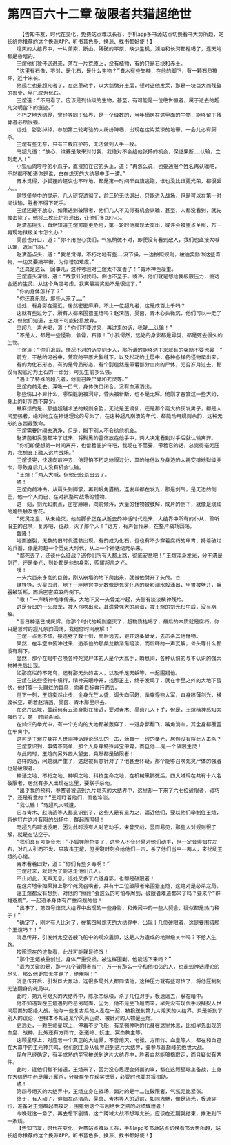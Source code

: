 # 第四百六十二章 破限者共猎超绝世
        【告知书友，时代在变化，免费站点难以长存，手机app多书源站点切换看书大势所趋，站长给你推荐的这个换源APP，听书音色多、换源、找书都好使！】
       熄灭的大结界中，一片萧索，断山，残破的平原，缺少生机，湖泊和长河都枯竭了，连天地都是昏暗的。
       王煊他们被传送进来，落在一片荒原上，没有植物，有的只是石块和赤土。
       “这里有石像，不对，是化石，是什么生物？”青木有些失神，在他的脚下，有一颗石质獠牙，近十米长。
       他现在也是超凡者了，在这里动手，以大剑劈开土层，顿时让他发呆，那是一块巨大而残破的兽骨，早已成为化石。
       王煊道：“不用看了，应该是列仙级的生物，甚至，有可能是一位绝世强者，属于逝去的超凡文明留下的痕迹。”
       不朽之地大结界，曾经等同于仙界，是一个级数的，当年栖居在这里面的生物，能够留下残骨者必然很强。
       远处，影影绰绰，参加第二轮考验的人纷纷降临，出现在这片荒凉的地带，一会儿必有厮杀。
       王煊有些无奈，只有三枚庇护符，无法做到人手一枚。
       马超凡道：“放心，谁要是敢来对付我，我绝对不会给他张扬的机会，保证果断……认输，立刻走人！”
       小狐仙肉呼呼的小爪子，直接拍在它的头上，道：“再怎么说，也要通报个姓名再认输吧，不然都不知道你是谁，白在熄灭的大结界中走一遭。”
       青木觉得，小狐狸的建议也不咋地，都是第一时间举白旗逃跑，谁也没比谁更光荣，都很丢人。。
       钢铁堡垒中的提示，几人研究透彻了，前三轮无法退出，只能进入战场，但是可以在第一时间认输，胜者不得下死手。
       王煊还是不放心，如果遇到破限者，他们几人不见得有机会认输，甚至，人都没看到，就先被击毙了。他将三枚庇护符递出，让他们多加小心。
       赵清菡摇头，自然知道王煊可能更危险，第一轮时他表现太突出，或许会被重点关照，万一再现地狱级关卡怎么办？
       吴茵也开口，道：“你不用担心我们，气氛稍微不对，即便没有看到敌人，我们也直接大喊认输，返回飞船。”
       赵清菡点头，道：“我总觉得，不朽之地有些……没节操，一边按照规则，被迫奖励你这些奇物，一边又要搞平衡，为你增加难度。”
       “还真是这么一回事儿，这种考验对王煊太不友善了！”青木神色凝重。
       王煊眉头深锁，道：“故意针对我吗，倒也不至于。或许，他们就是想给我极限压力，挑选合适的生灵。从这个角度考虑，我离最高奖励不是很远了。”
       “你的身体怎样了？”
       “你还真乐观，那些人来了……”
       远处，有身影在逼近，居然密密麻麻，不止一位超凡者，这是成百上千吗？
       这就有些过分了，所有人都来围猎王煊吗？赵清菡、吴茵、青木心头微沉，他们可以一走了之，但他们知道，王煊不可能轻易放弃。
       马超凡一声大喝，道：“你们不要过来，再过来的话，我就……认输！”
       “不是人，都是一些怪物，骸骨，石像！”小狐愕然，远处的身影都是异类，都是死去很久的生物。
       王煊道：“你们退后，情况不对的话立刻走人，那所谓的能够活下来就有的奖励不要也罢！”
       前方，干枯的河谷中，荒寂的平原大裂缝下，以及松动的土层中，各种各样的怪物爬出来。
       有的为化石形态，有的是骨质形态，有个别居然是带着部分血肉的尸体，无穷岁月过去，都没有彻底沦为土石的一部分，可见生前多么强。
       “遇上了特殊的超凡者，他能召唤尸骨和死灵等。”
       王煊向前走去，深吸一口气，身体伤口闭合，没有血液洒出。
       那些伤口不算什么，哪怕脏腑被洞穿，骨头被斩断，也不是无解。他刚才吞食过一些大药，身上的好东西不算少。
       最麻烦的是，那些超越术法的规则余韵，无论是王谪仙，还是那个高大的灰发男子，都是人间至强者，绝对屹立在神话理论的尽头了，在这种超凡崩溃的年代，都能动用规则余韵，这种无形的东西最致命。
       王煊需要时间去洗净，但是，眼下别人不会给他机会。
       赵清菡和吴茵都冲了过来，将黝黑的晶体放在他手中，两人决定看到对手后就认输离开。
       “你们即便想第一时间离开，也留着庇护符吧，我现在不需要，带着它的话，总觉得毫无压力，我想真正融入这片战场。”
       王煊说完，快速向前冲去，他是怕不朽之地很过分，真的给他以及身边的人再安排地狱级关卡，导致身后几人没有机会认输。
       “王煊！”两人大喊，但他已经杀出去了。
       哧！
       王煊向前冲击，从肩头到脚掌，再到眼角眉梢，连发丝都在发光，那是剑气，是无边的剑芒，他一个人而已，在对抗整片战场的怪物。
       这一刻，剑光如雨点，密密麻麻，向前倾泻，大量的怪物被肢解，成片的倒下，就像是烧红的烙铁触及雪花。
       “死灵之皇，从未绝灭，他的脚步正在从逝去的神话时代走来，大结界中所有的仆从，聆听旧主的召唤，复苏吧，征战，灭了那个人！”远方，有声音传来，在整片战场回荡。
       轰隆！
       地面崩裂，无数的旧时代遗骸出现，有的成为化石，但也有不少穿着腐朽的甲胄，持着破烂的兵器，像是跨越一个历史大时代，从上一个神话纪元杀来。
       “都死去了，还谈什么征战？送你们所有人都上路，彻底安息吧！”王煊浑身发光，分不清是剑芒，还是拳光，到处都是他的身影，照耀超凡之光。
       噗！
       一头六百米多高的巨兽，刚从崩塌的地下爬出来，就被他劈开了头颅。谷
       铮铮铮，火星四溅，地下一座地宫中无数像是死灵仆从的身影潮水般涌出，甲胄被劈开，兵器被斩断，而后密密麻麻的倒下。
       “嗷！”一声精神咆哮传来，大地下又一头骨龙冲起，头部有淡淡精神残片。
       这是昔日的一头真龙，被人召唤出来，其遗骨强大的离谱，被王煊的剑光扫中后，没有崩解。
       “昔日神话已成灰烬，你那个时代的规则磨灭了，超物质枯竭了，最后的本质就是腐朽，你只是暂时的超凡余韵回荡，我给你时间崩解！”
       王煊一点也不怵，接连劈了数十剑，而后远去，避开这条骨龙，去击杀其他怪物。
       果然，在半空中俯冲过来，追杀他的那条龙骸渐渐暗淡，而后砰的一声瓦解，骨头等什么都没有剩下。
       显然，那个在暗中召唤各种死灵尸体的人是个大高手，瞬息间，各种认识的与不认识的强大物种先后出现。
       如那腐烂的不死鸟，还有那无头的古人，以及千足天蜈等，一起围猎他。
       王煊在这些怪物中横行，精神天眼睁开，找那正主，终于发现了，就在十里之外的大地下蛰伏，他打穿一头腐烂的巨鸟，向着目标奔行而去。
       但下一刻，王煊突然止步，全身光芒大盛，调头向回赶，凿穿怪物大军，自身喷薄剑光，横渡长空，朝着赵清菡、吴茵、青木那里杀去。
       在这片区域，最起码有五道身影在接近，要对青木、吴茵几人下手，但是，王煊精神感知太强烈了，第一时间杀回。
       在灿烂的拳光中，有一个方向的大地都被轰穿了，一道身影翻飞，嘴角淌血，其全身都覆盖在甲胄中。
       这可是王煊立身在人世间神话理论尽头的一击，源自十一段的拳光，居然没有将此人击杀？
       王煊意识到，事情不简单，那个人身穿特殊异宝甲胄，而且他……是一个破限生灵！
       与此同时，王煊向另外四人望去，竟然都是破限者！
       这样的话，问题就严重了，这是被有意针对了？他甚至怀疑，那个能够召唤死灵尸体的强者也是破限者。
       神话之地、不朽之地、神明之地、科技生命之地，在机械黑鹏死后，四大域现在共有十六名破限者，居然有多人出现在这里，要联手杀他。
       “出乎我的预料，参赛者被送到九片熄灭的大结界中，这里却一下来了六七位破限者，碰巧了，还是有意的？”王煊盯着他们，面色冷淡。
       “我认输！”马超凡大喊道。
       它与青木、赵清菡等人都意识到了，这些人是有意为之，逼近他们，要以他们牵制住王煊，将他钉在这片有限的战场中，群起而围猎！
       马超凡的喊话没用，因为此时没有人对它动手，未曾交战，显而易见，那些人对规则很了解，就是在钻空子。
       “我们真有可能会死！”小狐狸脸色变了，这些人不会轻易对他们动手，但一定会徘徊在左右，对几人引而不发，只攻击王煊，但关键时刻会给他们一击，杀了他们当中一两人，来扰乱王煊的心绪。
       青木看着四野，道：“你们有些歹毒啊！”
       王煊赶来，就是为了能送走他们几人。
       不止如此，无声无息，远处又多了六道身影，也都是破限者！
       在这片地带如果算上那个死灵召唤者，共有十二位破限者来围猎王煊，这绝对是必杀之局。
       连王煊都没有想到，对他的“照顾”会这么的可怕与周到，破限者难道都来了吗？要来个“群雄逐鹿”，一起追杀身体有严重问题的他！
       “出事了，第四号熄灭大结界中出现的一些身影，和传闻中的一些人契合，疑似都是热门种子！”
       “确定了，刚才有人比对了，在第四号熄灭的大结界中，出现十几位破限者，这是要围猎那个王煊吗？！”
       消息传开，引发外太空各艘飞船中的观众震惊，这是人为造成的地狱级关卡吗？不给人生路。
       按照现在的迹象看，此战可能就是终战！
       “那个王煊被重创过，身体严重受损，被这样围剿，他能活下来吗？”
       “最为关键的是，那十几个破限者当中，万一有那么一个和他相仿的人，也走到神话理论的尽头，那么他更加无生路了，绝境啊！”
       消息传开后，引发巨大轰动，连很多局外人都同情他，这种压力就有些可怕了，将他压制到无法翻身的死局中。
       此时，第九号熄灭的大结界中，陈永杰纵横，杀了几位对手，极速远去，躲在暗中。
       他不知道现在王煊遇到的恶劣局面，因为，他不是坐飞船而来，早先没有现代手段捕捉人世间层面的超绝大战。他与一些复古后的人走在一起，被投送到第九片熄灭的大结界，只是听到了别人的议论，但根本不知道某个风头正劲、被针对的人物是王煊。
       更远处，一颗生命星球上，停着不少飞船，有至强神明的化身在这里休息，比如早先出现的血皇、战神。此外还有方雨竹、张道岭、妖主、冥血教主等。
       这颗星球上，对应着一个真正的大结界，不曾熄灭，老张、方雨竹、血皇等人，都在和自己在大幕中的主元神共鸣，他们的主身从仙界赶到这片大结界，要参与最巅峰的绝世大战。
       现在已经确定，有半成熟的至宝被送到这片大结界中，胜者自然能够摘取走，而且疑似有两件。
       此时，连他们都不知道，王煊来了，因为没心思理会外面的事，都在这颗星球上备战，主身在大结界中若是展开厮杀，分身盘坐在现实世界，必要时也要共振相助。
       哧！
       第四号熄灭的大结界中，王煊立身在战场，面对的是十二位破限者，气氛无比紧张。
       终于，有人动了，徘徊在赵清菡、吴茵、青木等人的近前，如同鬼魅，像是流光，极速穿行，准备对王煊群起而攻之，围猎他这个有超绝世之资的战绩辉煌者！
       今晚就这一章了，再去想下剧情，这个跨域大战不想写太长，应该在近期就结束，推进到下一条线。
       【告知书友，时代在变化，免费站点难以长存，手机app多书源站点切换看书大势所趋，站长给你推荐的这个换源APP，听书音色多、换源、找书都好使！】